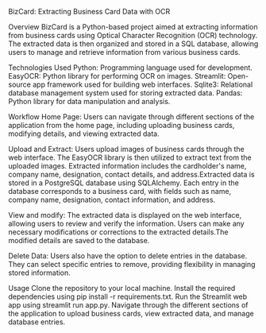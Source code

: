 BizCard: Extracting Business Card Data with OCR

Overview
BizCard is a Python-based project aimed at extracting information from business cards using Optical Character Recognition (OCR) technology. The extracted data is then organized and stored in a SQL database, allowing users to manage and retrieve information from various business cards.

Technologies Used
Python: Programming language used for development.
EasyOCR: Python library for performing OCR on images.
Streamlit: Open-source app framework used for building web interfaces.
Sqlite3: Relational database management system used for storing extracted data.
Pandas: Python library for data manipulation and analysis.

Workflow
Home Page: Users can navigate through different sections of the application from the home page, including uploading business cards, modifying details, and viewing extracted data.

Upload and Extract: Users upload images of business cards through the web interface. The EasyOCR library is then utilized to extract text from the uploaded images. Extracted information includes the cardholder's name, company name, designation, contact details, and address.Extracted data is stored in a PostgreSQL database using SQLAlchemy.
                    Each entry in the database corresponds to a business card, with fields such as name, company name, designation, contact information, and address.

View and modify: The extracted data is displayed on the web interface, allowing users to review and verify the information. Users can make any necessary modifications or corrections to the extracted details.The modified details are saved to the database.

Delete Data: Users also have the option to delete entries in the database. They can select specific entries to remove, providing flexibility in managing stored information.

Usage
Clone the repository to your local machine.
Install the required dependencies using pip install -r requirements.txt.
Run the Streamlit web app using streamlit run app.py.
Navigate through the different sections of the application to upload business cards, view extracted data, and manage database entries.
